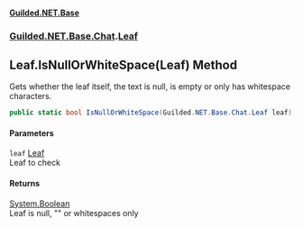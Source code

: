#### [Guilded.NET.Base](Guilded_NET_Base.md 'Guilded.NET.Base')
### [Guilded.NET.Base.Chat](Guilded_NET_Base.md#Guilded_NET_Base_Chat 'Guilded.NET.Base.Chat').[Leaf](Leaf.md 'Guilded.NET.Base.Chat.Leaf')
## Leaf.IsNullOrWhiteSpace(Leaf) Method
Gets whether the leaf itself, the text is null, is empty or only has whitespace characters.  
```csharp
public static bool IsNullOrWhiteSpace(Guilded.NET.Base.Chat.Leaf leaf);
```
#### Parameters
<a name='Guilded_NET_Base_Chat_Leaf_IsNullOrWhiteSpace(Guilded_NET_Base_Chat_Leaf)_leaf'></a>
`leaf` [Leaf](Leaf.md 'Guilded.NET.Base.Chat.Leaf')  
Leaf to check
  
#### Returns
[System.Boolean](https://docs.microsoft.com/en-us/dotnet/api/System.Boolean 'System.Boolean')  
Leaf is null, "" or whitespaces only
